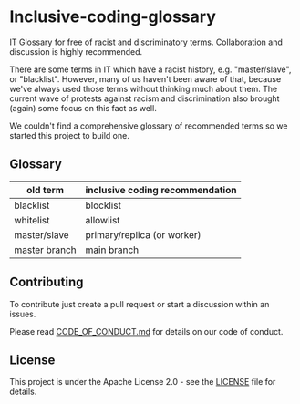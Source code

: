 # Inclusive-coding-glossary
IT Glossary for free of racist and discriminatory terms. Collaboration and discussion is highly recommended.

There are some terms in IT which have a racist history, e.g. "master/slave", or "blacklist". However, many of us haven't been aware of that, because we've always used those terms without thinking much about them. 
The current wave of protests against racism and discrimination also brought (again) some focus on this fact as well.

We couldn't find a comprehensive glossary of recommended terms so we started this project to build one.

## Glossary

old term | inclusive coding recommendation
------------ | -------------
blacklist | blocklist
whitelist | allowlist
master/slave | primary/replica (or worker)
master branch | main branch

## Contributing
To contribute just create a pull request or start a discussion within an issues.

Please read [CODE_OF_CONDUCT.md](CODE_OF_CONDUCT.md) for details on our code of conduct. 

## License
This project is under the Apache License 2.0 - see the [LICENSE](LICENSE) file for details.  
